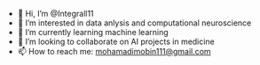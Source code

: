 - 👋 Hi, I’m @Integrall11
- 👀 I’m interested in data anlysis and computational neuroscience
- 🌱 I’m currently learning machine learning
- 💞️ I’m looking to collaborate on AI projects in medicine
- 📫 How to reach me: mohamadimobin111@gmail.com
